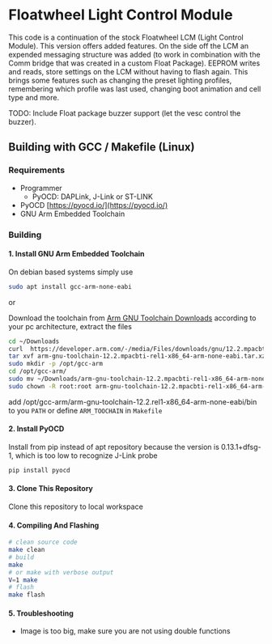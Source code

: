 # Floatwheel Light Control Module

This code is a continuation of the stock Floatwheel LCM (Light Control Module). This version offers added features. On the side off the LCM an expended messaging structure was added (to work in combination with the Comm bridge that was created in a custom Float Package).
EEPROM writes and reads, store settings on the LCM without having to flash again. This brings some features such as changing the preset lighting profiles, remembering which profile was last used, changing boot animation and cell type and more.

TODO:
Include Float package buzzer support (let the vesc control the buzzer).

## Building with GCC / Makefile (Linux)

### Requirements

* Programmer
  * PyOCD: DAPLink, J-Link or ST-LINK
* PyOCD [https://pyocd.io/](https://pyocd.io/)
* GNU Arm Embedded Toolchain

### Building

#### 1. Install GNU Arm Embedded Toolchain

On debian based systems simply use

```bash
sudo apt install gcc-arm-none-eabi
```

or

Download the toolchain from [Arm GNU Toolchain Downloads](https://developer.arm.com/downloads/-/arm-gnu-toolchain-downloads) according to your pc architecture, extract the files

```bash
cd ~/Downloads
curl  https://developer.arm.com/-/media/Files/downloads/gnu/12.2.mpacbti-rel1/binrel/arm-gnu-toolchain-12.2.mpacbti-rel1-x86_64-arm-none-eabi.tar.xz -L -o arm-gnu-toolchain-12.2.mpacbti-rel1-x86_64-arm-none-eabi.tar.xz
tar xvf arm-gnu-toolchain-12.2.mpacbti-rel1-x86_64-arm-none-eabi.tar.xz
sudo mkdir -p /opt/gcc-arm 
cd /opt/gcc-arm/
sudo mv ~/Downloads/arm-gnu-toolchain-12.2.mpacbti-rel1-x86_64-arm-none-eabi/ .
sudo chown -R root:root arm-gnu-toolchain-12.2.mpacbti-rel1-x86_64-arm-none-eabi/
```

add /opt/gcc-arm/arm-gnu-toolchain-12.2.rel1-x86_64-arm-none-eabi/bin to you `PATH` or define `ARM_TOOCHAIN` in `Makefile`

#### 2. Install PyOCD

Install from pip instead of apt repository because the version is 0.13.1+dfsg-1, which is too low to recognize J-Link probe

```bash
pip install pyocd
```

#### 3. Clone This Repository

Clone this repository to local workspace

#### 4. Compiling And Flashing

```bash
# clean source code
make clean
# build
make
# or make with verbose output
V=1 make
# flash
make flash
```

#### 5. Troubleshooting

* Image is too big, make sure you are not using double functions
